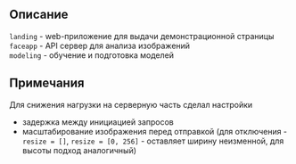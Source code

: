 ## Описание
`landing` - web-приложение для выдачи демонстрационной страницы<br>
`faceapp` - API сервер для анализа изображений<br>
`modeling` - обучение и подготовка моделей<br>

## Примечания
Для снижения нагрузки на серверную часть сделал настройки
- задержка между инициацией запросов
- масштабирование изображения перед отправкой (для отключения - `resize = []`, `resize = [0, 256]` - оставляет ширину неизменной, для высоты подход аналогичный)
